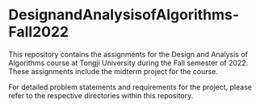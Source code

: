# DesignandAnalysisofAlgorithms-Fall2022

This repository contains the assignments for the Design and Analysis of Algorithms course at Tongji University during the Fall semester of 2022. These assignments include the midterm project for the course.

For detailed problem statements and requirements for the project, please refer to the respective directories within this repository.
